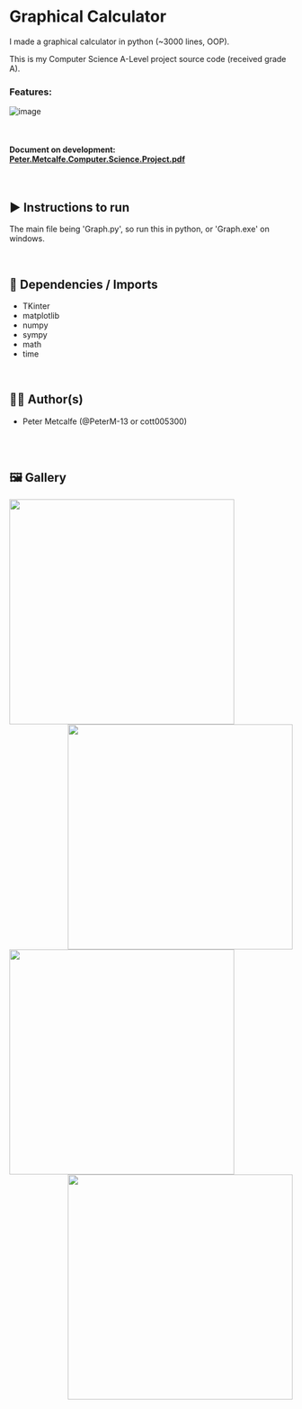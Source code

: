 # Graphical Calculator 

I made a graphical calculator in python (~3000 lines, OOP).

This is my Computer Science A-Level project source code (received grade A).

### Features:

![image](https://user-images.githubusercontent.com/104497542/210770871-e8c843c4-36aa-41f0-8189-b69c8585014a.png)

</br>

#### Document on development: [Peter.Metcalfe.Computer.Science.Project.pdf](https://github.com/PeterM-13/Graph-Project/files/10351775/Peter.Metcalfe.Computer.Science.Project.pdf)

</br>

## ▶️ Instructions to run
The main file being 'Graph.py', so run this in python, or 'Graph.exe' on windows.

</br>

## 📂 Dependencies / Imports
- TKinter
- matplotlib
- numpy
- sympy
- math
- time

</br>

## 👨‍💻 Author(s)
- Peter Metcalfe (@PeterM-13 or cott005300)

</br>
</br>

## 🖼 Gallery
<img width="400px" align="left" src="https://user-images.githubusercontent.com/104497542/210879770-b4c235d8-5172-47a6-bdbc-8c1378d19f57.png"/>
<img width="400px" align="right" src="https://user-images.githubusercontent.com/104497542/210879955-42d17e2e-70fc-41d8-8c15-d1f2b7644b1f.png"/>
<img width="400px" align="left" src="https://user-images.githubusercontent.com/104497542/210879844-2fcf265a-3077-42cf-b3b0-0bc5dd4c69fc.png"/>
<img width="400px" align="right"src="https://user-images.githubusercontent.com/104497542/211027852-54131a34-ad46-47e7-984c-0dc4f7654b49.png"/>

